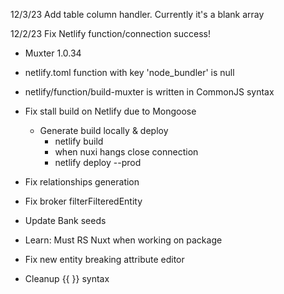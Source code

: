 <!-- 
Problems:

Latest
Oldest
-->

12/3/23
Add table column handler. Currently it's a blank array

12/2/23
Fix Netlify function/connection success!
- Muxter 1.0.34
- netlify.toml function with key 'node_bundler' is null
- netlify/function/build-muxter is written in CommonJS syntax
- Fix stall build on Netlify due to Mongoose
  - Generate build locally & deploy
    - netlify build
    - when nuxi hangs close connection
    - netlify deploy --prod

- Fix relationships generation
- Fix broker filterFilteredEntity
- Update Bank seeds
- Learn: Must RS Nuxt when working on package
- Fix new entity breaking attribute editor
- Cleanup {{ }} syntax